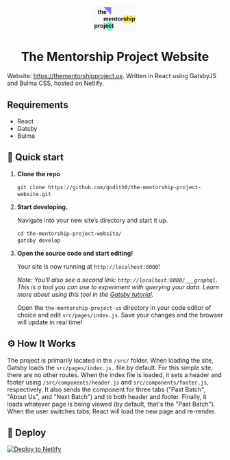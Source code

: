 <p align="center">
  <a href="https://thementorshipproject.us">
    <img alt="Gatsby" src="src/images/logo.png" width="100" />
  </a>
</p>
<h1 align="center">
  The Mentorship Project Website
</h1>

Website: <a href="https://thementorshipproject.us">https://thementorshipproject.us</a>. Written in React using GatsbyJS and Bulma CSS, hosted on Netlify.

## Requirements

- React
- Gatsby
- Bulma

## 🚀 Quick start

1.  **Clone the repo**

    ```shell
    git clone https://github.com/godith0/the-mentorship-project-website.git
    ```

1.  **Start developing.**

    Navigate into your new site’s directory and start it up.

    ```shell
    cd the-mentorship-project-website/
    gatsby develop
    ```

1.  **Open the source code and start editing!**

    Your site is now running at `http://localhost:8000`!

    _Note: You'll also see a second link: _`http://localhost:8000/___graphql`_. This is a tool you can use to experiment with querying your data. Learn more about using this tool in the [Gatsby tutorial](https://www.gatsbyjs.org/tutorial/part-five/#introducing-graphiql)._

    Open the `the-mentorship-project-us` directory in your code editor of choice and edit `src/pages/index.js`. Save your changes and the browser will update in real time!
    
## ⚙️ How It Works

The project is primarily located in the `/src/` folder. When loading the site, Gatsby loads the `src/pages/index.js.` file by default. For this simple site, there are no other routes. When the index file is loaded, it sets a header and footer using `/src/components/header.js` and `src/components/footer.js`, respectively. It also sends the component for three tabs ("Past Batch", "About Us", and "Next Batch") and to both header and footer. Finally, it loads whatever page is being viewed (by default, that's the "Past Batch"). When the user switches tabs, React will load the new page and re-render.

## 💫 Deploy

[![Deploy to Netlify](https://www.netlify.com/img/deploy/button.svg)](https://app.netlify.com/start/deploy?repository=https://github.com/gatsbyjs/gatsby-starter-default)
